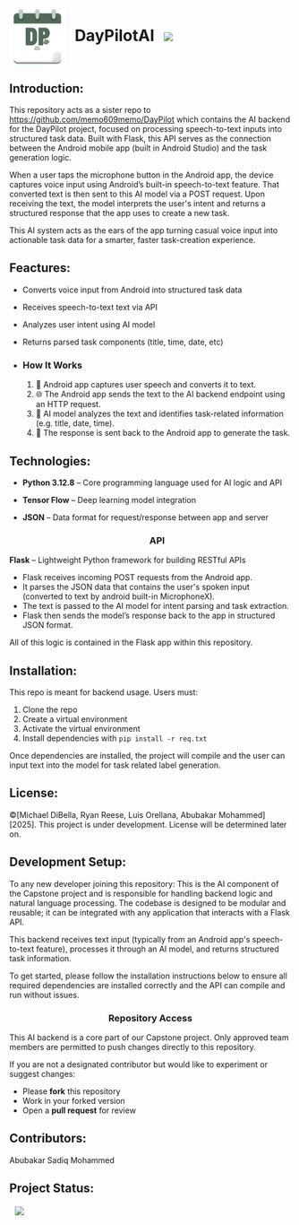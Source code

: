 <h1>
  <img src="assets/day_pilot_logo_transparent.png" width="100" style="vertical-align: middle; margin-right: 10px;">
  DayPilotAI
  <img src="https://img.shields.io/badge/DayPilot-In_Development-blue" style="vertical-align: middle; margin-left: 10px;">
</h1>

## Introduction:
This repository acts as a sister repo to https://github.com/memo609memo/DayPilot which contains the AI backend for the DayPilot project, focused on processing speech-to-text inputs into structured task data. Built with Flask, this API serves as the connection between the Android mobile app (built in Android Studio) and the task generation logic.

When a user taps the microphone button in the Android app, the device captures voice input using Android’s built-in speech-to-text feature. That converted text is then sent to this AI model via a POST request. Upon receiving the text, the model interprets the user's intent and returns a structured response that the app uses to create a new task.

This AI system acts as the ears of the app turning casual voice input into actionable task data for a smarter, faster task-creation experience.

## Feactures:

- Converts voice input from Android into structured task data
- Receives speech-to-text text via API
- Analyzes user intent using AI model
- Returns parsed task components (title, time, date, etc)
- ### How It Works

  1. 📱 Android app captures user speech and converts it to text.
  2. 🌐 The Android app sends the text to the AI backend endpoint using an HTTP request.
  3. 🧠 AI model analyzes the text and identifies task-related information (e.g. title, date, time).
  4. 🔁 The response is sent back to the Android app to generate the task.

## Technologies:
- **Python 3.12.8** – Core programming language used for AI logic and API
- **Tensor Flow** – Deep learning model integration
- **JSON** – Data format for request/response between app and server
  
  <h3 align="center">API</h3>

**Flask** – Lightweight Python framework for building RESTful APIs
-  Flask receives incoming POST requests from the Android app.
- It parses the JSON data that contains the user's spoken input (converted to text by android built-in MicrophoneX).
- The text is passed to the AI model for intent parsing and task extraction.
- Flask then sends the model’s response back to the app in structured JSON format.
 
All of this logic is contained in the Flask app within this repository.

## Installation:
This repo is meant for backend usage. Users must:

1. Clone the repo  
2. Create a virtual environment  
3. Activate the virtual environment  
4. Install dependencies with `pip install -r req.txt`

Once dependencies are installed, the project will compile and the user can input text into the model for task related label generation.

## License:
©[Michael DiBella, Ryan Reese, Luis Orellana, Abubakar Mohammed] [2025]. This project is under development. License will be determined later on.

## Development Setup:
To any new developer joining this repository:
This is the AI component of the Capstone project and is responsible for handling backend logic and natural language processing. The codebase is designed to be modular and reusable; it can be integrated with any application that interacts with a Flask API.

This backend receives text input (typically from an Android app's speech-to-text feature), processes it through an AI model, and returns structured task information.

To get started, please follow the installation instructions below to ensure all required dependencies are installed correctly and the API can compile and run without issues.

<h3 align="center">Repository Access </h3>
This AI backend is a core part of our Capstone project. Only approved team members are permitted to push changes directly to this repository.

If you are not a designated contributor but would like to experiment or suggest changes:
- Please **fork** this repository
- Work in your forked version
- Open a **pull request** for review 

## Contributors:
Abubakar Sadiq Mohammed

## Project Status: 
<img src="https://img.shields.io/badge/DayPilot-In_Development-blue" style="vertical-align: middle; margin-left: 10px;">

